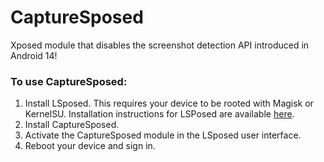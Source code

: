 # CaptureSposed
Xposed module that disables the screenshot detection API introduced in Android 14!

### To use CaptureSposed:
1. Install LSposed. This requires your device to be rooted with Magisk or KernelSU. Installation instructions for LSPosed are available [here](https://github.com/LSPosed/LSPosed#install).
2. Install CaptureSposed.
3. Activate the CaptureSposed module in the LSposed user interface.
5. Reboot your device and sign in.
